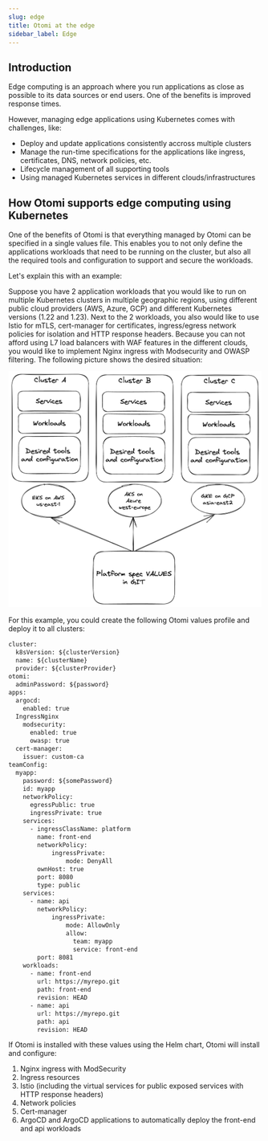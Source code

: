 ```yaml
---
slug: edge
title: Otomi at the edge
sidebar_label: Edge
---
```


## Introduction

Edge computing is an approach where you run applications as close as possible to its data sources or end users. One of the benefits is improved response times. 

However, managing edge applications using Kubernetes comes with challenges, like:

- Deploy and update applications consistently accross multiple clusters
- Manage the run-time specifications for the applications like ingress, certificates, DNS, network policies, etc.
- Lifecycle management of all supporting tools
- Using managed Kubernetes services in different clouds/infrastructures

## How Otomi supports edge computing using Kubernetes

One of the benefits of Otomi is that everything managed by Otomi can be specified in a single values file. This enables you to not only define the applications workloads that need to be running on the cluster, but also all the required tools and configuration to support and secure the workloads.

Let's explain this with an example:

Suppose you have 2 application workloads that you would like to run on multiple Kubernetes clusters in multiple geographic regions, using different public cloud providers (AWS, Azure, GCP) and different Kubernetes versions (1.22 and 1.23). Next to the 2 workloads, you also would like to use Istio for mTLS, cert-manager for certificates, ingress/egress network policies for isolation and HTTP response headers. Because you can not afford using L7 load balancers with WAF features in the different clouds, you would like to implement Nginx ingress with Modsecurity and OWASP filtering. The following picture shows the desired situation:

![kubecfg](../img/edge.png)

For this example, you could create the following Otomi values profile and deploy it to all clusters:

```
cluster:
  k8sVersion: ${clusterVersion}
  name: ${clusterName}
  provider: ${clusterProvider}
otomi:
  adminPassword: ${password}
apps:
  argocd:
    enabled: true
  IngressNginx
    modsecurity:
      enabled: true
      owasp: true
  cert-manager:
    issuer: custom-ca
teamConfig:
  myapp:
    password: ${somePassword}
    id: myapp
    networkPolicy:
      egressPublic: true
      ingressPrivate: true
    services:
      - ingressClassName: platform
        name: front-end
        networkPolicy:
            ingressPrivate:
                mode: DenyAll
        ownHost: true
        port: 8080
        type: public
    services:
      - name: api
        networkPolicy:
            ingressPrivate:
                mode: AllowOnly
                allow:
                  team: myapp
                  service: front-end
        port: 8081
    workloads:
      - name: front-end
        url: https://myrepo.git
        path: front-end
        revision: HEAD
      - name: api
        url: https://myrepo.git
        path: api
        revision: HEAD
```



If Otomi is installed with these values using the Helm chart, Otomi will install and configure:

1. Nginx ingress with ModSecurity
2. Ingress resources
3. Istio (including the virtual services for public exposed services with HTTP response headers)
4. Network policies
5. Cert-manager
6. ArgoCD and ArgoCD applications to automatically deploy the front-end and api workloads




